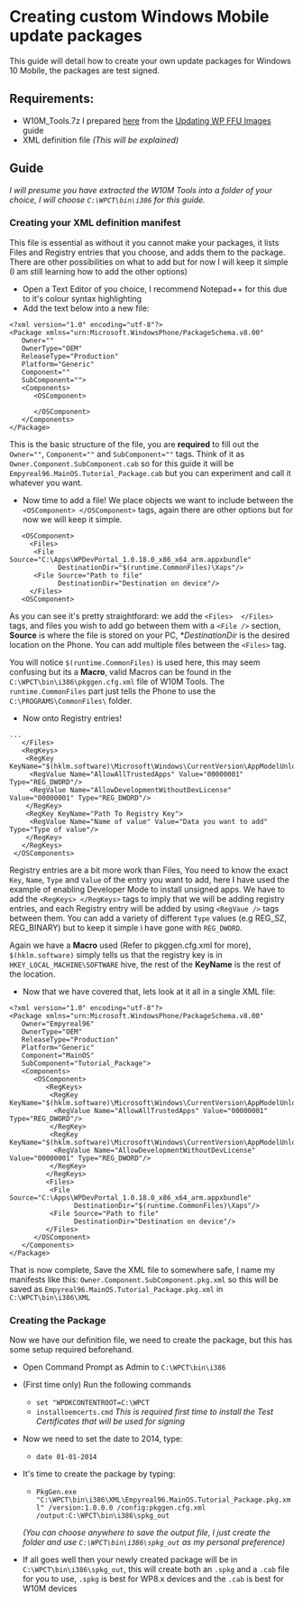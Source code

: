 # Creating custom Windows Mobile update packages

This guide will detail how to create your own update packages for Windows 10 Mobile, the packages are test signed.

## Requirements:
- W10M_Tools.7z I prepared [here](https://github.com/Empyreal96/Updating-WP-FFUs-Guide/raw/main/W10M_Tools.7z) from the [Updating WP FFU Images](https://github.com/Empyreal96/Updating-WP-FFUs-Guide) guide
- XML definition file *(This will be explained)*

## Guide
*I will presume you have extracted the W10M Tools into a folder of your choice, I will choose `C:\WPCT\bin\i386` for this guide.*

### Creating your XML definition manifest
This file is essential as without it you cannot make your packages, it lists Files and Registry entries that you choose, and adds them to the package. There are other possibilities on what to add but for now I will keep it simple (I am still learning how to add the other options)

- Open a Text Editor of you choice, I recommend Notepad++ for this due to it's colour syntax highlighting
- Add the text below into a new file:
```
<?xml version="1.0" encoding="utf-8"?> 
<Package xmlns="urn:Microsoft.WindowsPhone/PackageSchema.v8.00" 
   Owner="" 
   OwnerType="OEM" 
   ReleaseType="Production" 
   Platform="Generic" 
   Component="" 
   SubComponent=""> 
   <Components> 
      <OSComponent> 
      
      </OSComponent> 
   </Components> 
</Package> 
```
This is the basic structure of the file, you are **required** to fill out the `Owner=""`, `Component=""` and `SubComponent=""` tags. Think of it as `Owner.Component.SubComponent.cab` so for this guide it will be `Empyreal96.MainOS.Tutorial_Package.cab` but you can experiment and call it whatever you want. 

- Now time to add a file! 
We place objects we want to include between the `<OSComponent> </OSComponent>` tags, again there are other options but for now we will keep it simple.

```
   <OSComponent>  
     <Files> 
      <File Source="C:\Apps\WPDevPortal_1.0.18.0_x86_x64_arm.appxbundle"  
            DestinationDir="$(runtime.CommonFiles)\Xaps"/>
      <File Source="Path to file"  
            DestinationDir="Destination on device"/> 
     </Files> 
   <OSComponent>
```
As you can see it's pretty straightforard: we add the `<Files>  </Files>` tags, and files you wish to add go between them with a `<File />` section, **Source** is where the file is stored on your PC, **DestinationDir* is the desired location on the Phone. You can add multiple files between the `<Files>` tag.

You will notice `$(runtime.CommonFiles)` is used here, this may seem confusing but its a **Macro**, valid Macros can be found in the `C:\WPCT\bin\i386\pkggen.cfg.xml` file of W10M Tools. The `runtime.CommonFiles` part just tells the Phone to use the `C:\PROGRAMS\CommonFiles\` folder.

- Now onto Registry entries!
```
...
   </Files> 
   <RegKeys>
    <RegKey KeyName="$(hklm.software)\Microsoft\Windows\CurrentVersion\AppModelUnlock">
     <RegValue Name="AllowAllTrustedApps" Value="00000001" Type="REG_DWORD"/>
     <RegValue Name="AllowDevelopmentWithoutDevLicense" Value="00000001" Type="REG_DWORD"/>
    </RegKey>
    <RegKey KeyName="Path To Registry Key">
     <RegValue Name="Name of value" Value="Data you want to add" Type="Type of value"/>
    </RegKey>
   </RegKeys>
 </OSComponents>
```
Registry entries are a bit more work than Files, You need to know the exact `Key`, `Name`, `Type` and `Value` of the entry you want to add, here I have used the example of enabling Developer Mode to install unsigned apps. We have to add the `<RegKeys> </RegKeys>` tags to imply that we will be adding registry entries, and each Registry entry will be added by using `<RegVaue />` tags between them. You can add a variety of different `Type` values (e.g REG_SZ, REG_BINARY) but to keep it simple i have gone with `REG_DWORD`.

Again we have a **Macro** used (Refer to pkggen.cfg.xml for more), `$(hklm.software)` simply tells us that the registry key is in `HKEY_LOCAL_MACHINE\SOFTWARE` hive, the rest of the **KeyName** is the rest of the location. 


- Now that we have covered that, lets look at it all in a single XML file:
```
<?xml version="1.0" encoding="utf-8"?> 
<Package xmlns="urn:Microsoft.WindowsPhone/PackageSchema.v8.00" 
   Owner="Empyreal96" 
   OwnerType="OEM" 
   ReleaseType="Production" 
   Platform="Generic" 
   Component="MainOS" 
   SubComponent="Tutorial_Package"> 
   <Components> 
      <OSComponent> 
         <RegKeys>
          <RegKey KeyName="$(hklm.software)\Microsoft\Windows\CurrentVersion\AppModelUnlock">
           <RegValue Name="AllowAllTrustedApps" Value="00000001" Type="REG_DWORD"/>
          </RegKey>
          <RegKey KeyName="$(hklm.software)\Microsoft\Windows\CurrentVersion\AppModelUnlock">
           <RegValue Name="AllowDevelopmentWithoutDevLicense" Value="00000001" Type="REG_DWORD"/>
          </RegKey>
         </RegKeys>
         <Files> 
          <File Source="C:\Apps\WPDevPortal_1.0.18.0_x86_x64_arm.appxbundle"  
                DestinationDir="$(runtime.CommonFiles)\Xaps"/>
          <File Source="Path to file"  
                DestinationDir="Destination on device"/> 
         </Files> 
      </OSComponent> 
   </Components> 
</Package> 
```

That is now complete, Save the XML file to somewhere safe, I name my manifests like this: `Owner.Component.SubComponent.pkg.xml` so this will be saved as `Empyreal96.MainOS.Tutorial_Package.pkg.xml` in `C:\WPCT\bin\i386\XML`

### Creating the Package
Now we have our definition file, we need to create the package, but this has some setup required beforehand.

- Open Command Prompt as Admin to `C:\WPCT\bin\i386`
- (First time only) Run the following commands
  - `set "WPDKCONTENTROOT=C:\WPCT`
  - `installoemcerts.cmd`
*This is required first time to install the Test Certificates that will be used for signing*
- Now we need to set the date to 2014, type:
  - `date 01-01-2014`
- It's time to create the package by typing:
  - `PkgGen.exe "C:\WPCT\bin\i386\XML\Empyreal96.MainOS.Tutorial_Package.pkg.xml" /version:1.0.0.0 /config:pkggen.cfg.xml /output:C:\WPCT\bin\i386\spkg_out`
  
  *(You can choose anywhere to save the output file, I just create the folder and use `C:\WPCT\bin\i386\spkg_out` as my personal preference)*
- If all goes well then your newly created package will be in `C:\WPCT\bin\i386\spkg_out`, this will create both an `.spkg` and a `.cab` file for you to use, `.spkg` is best for WP8.x devices and the `.cab` is best for W10M devices
